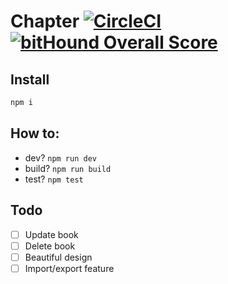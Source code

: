 # Chapter [![CircleCI](https://circleci.com/gh/n6g7/chapter/tree/master.svg?style=svg)](https://circleci.com/gh/n6g7/chapter/tree/master) [![bitHound Overall Score](https://www.bithound.io/github/n6g7/chapter/badges/score.svg)](https://www.bithound.io/github/n6g7/chapter)

## Install

```sh
npm i
```

## How to:

 - dev? `npm run dev`
 - build? `npm run build`
 - test? `npm test`

## Todo

 - [ ] Update book
 - [ ] Delete book
 - [ ] Beautiful design
 - [ ] Import/export feature
